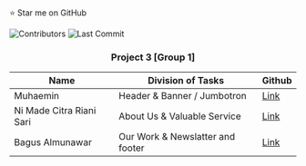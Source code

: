 ⭐️ Star me on GitHub

![Contributors](https://img.shields.io/github/contributors/{mhaemnn}/{desainaja})
![Last Commit](https://img.shields.io/github/last-commit/{mhaemnn}/{desainaja})

### <center>Project 3 [Group 1]</center>

| Name                     | Division of Tasks                | Github                               |
| ------------------------ | -------------------------------- | ------------------------------------ |
| Muhaemin                 | Header & Banner / Jumbotron      | [Link](https://github.com/mhaemnn)   |
| Ni Made Citra Riani Sari | About Us & Valuable Service      | [Link](https://github.com/kinchanie) |
| Bagus Almunawar          | Our Work & Newslatter and footer | [Link](https://github.com/bagusaro)  |
